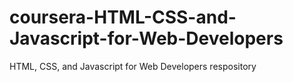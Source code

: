# coursera-HTML-CSS-and-Javascript-for-Web-Developers
HTML, CSS, and Javascript for Web Developers respository
